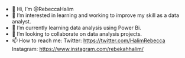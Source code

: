 - 👋 Hi, I’m @RebeccaHalim
- 👀 I’m interested in learning and working to improve my skill as a data analyst. 
- 🌱 I’m currently learning data analysis using Power Bi.
- 💞️ I’m looking to collaborate on data analysis projects.
- 📫 How to reach me:
Twitter: https://twitter.com/HalimRebecca 
Instagram: https://www.instagram.com/rebekahhalim/
<!---
RebeccaHalim/RebeccaHalim is a ✨ special ✨ repository because its `README.md` (this file) appears on your GitHub profile.
You can click the Preview link to take a look at your changes.
--->
